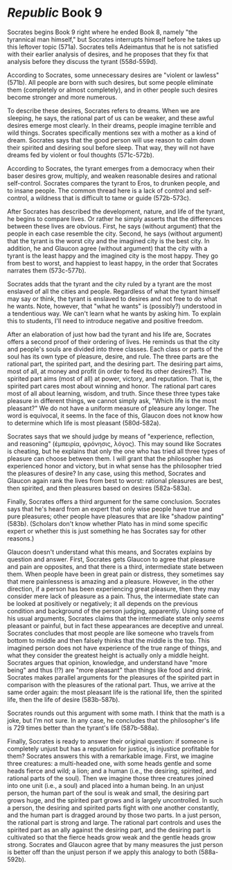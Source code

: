 # *Republic* Book 9

Socrates begins Book 9 right where he ended Book 8, namely "the tyrannical man
himself," but Socrates interrupts himself before he takes up this leftover
topic (571a).  Socrates tells Adeimantus that he is not satisfied with their
earlier analysis of desires, and he proposes that they fix that analysis
before they discuss the tyrant (558d-559d).

According to Socrates, some unnecessary desires are "violent or lawless"
(571b).  All people are born with such desires, but some people eliminate them
(completely or almost completely), and in other people such desires become
stronger and more numerous.

To describe these desires, Socrates refers to dreams.  When we are sleeping,
he says, the rational part of us can be weaker, and these awful desires emerge
most clearly.  In their dreams, people imagine terrible and wild things.
Socrates specifically mentions sex with a mother as a kind of dream.  Socrates
says that the good person will use reason to calm down their spirited and
desiring soul before sleep.  That way, they will not have dreams fed by
violent or foul thoughts (571c-572b).

According to Socrates, the tyrant emerges from a democracy when their baser
desires grow, multiply, and weaken reasonable desires and rational
self-control.  Socrates compares the tyrant to Eros, to drunken people, and to
insane people.  The common thread here is a lack of control and self-control,
a wildness that is difficult to tame or guide (572b-573c).

After Socrates has described the development, nature, and life of the tyrant,
he begins to compare lives.  Or rather he simply asserts that the differences
between these lives are obvious.  First, he says (without argument) that the
people in each case resemble the city.  Second, he says (without argument)
that the tyrant is the worst city and the imagined city is the best city.  In
addition, he and Glaucon agree (without argument) that the city with a tyrant
is the least happy and the imagined city is the most happy.  They go from best
to worst, and happiest to least happy, in the order that Socrates narrates
them (573c-577b).

Socrates adds that the tyrant and the city ruled by a tyrant are the most
enslaved of all the cities and people.  Regardless of what the tyrant himself
may say or think, the tyrant is enslaved to desires and not free to do what he
wants.  Note, however, that "what he wants" is (possibly?) understood in
a tendentious way.  We can't learn what he wants by asking him.  To explain
this to students, I'll need to introduce negative and positive freedom.

After an elaboration of just how bad the tyrant and his life are, Socrates
offers a second proof of their ordering of lives.  He reminds us that the city
and people's souls are divided into three classes.  Each class or parts of the
soul has its own type of pleasure, desire, and rule.  The three parts are the
rational part, the spirited part, and the desiring part.  The desiring part
aims, most of all, at money and profit (in order to feed its other desires?).
The spirited part aims (most of all) at power, victory, and reputation.  That
is, the spirited part cares most about winning and honor.  The rational part
cares most of all about learning, wisdom, and truth.  Since these three types
take pleasure in different things, we cannot simply ask, "Which life is the
most pleasant?"  We do not have a uniform measure of pleasure any longer.  The
word is equivocal, it seems.  In the face of this, Glaucon does not know how
to determine which life is most pleasant (580d-582a).

Socrates says that we should judge by means of "experience, reflection, and
reasoning" (ἐμπειρία, φρόνησις, λόγος).  This may sound like Socrates is
cheating, but he explains that only the one who has tried all three types of
pleasure can choose between them.  I will grant that the philosopher has
experienced honor and victory, but in what sense has the philosopher tried the
pleasures of desire?  In any case, using this method, Socrates and Glaucon
again rank the lives from best to worst: rational pleasures are best, then
spirited, and then pleasures based on desires (582a-583a).

Finally, Socrates offers a third argument for the same conclusion.  Socrates
says that he's heard from an expert that only wise people have true and pure
pleasures; other people have pleasures that are like "shadow painting" (583b).
(Scholars don't know whether Plato has in mind some specific expert or whether
this is just something he has Socrates say for other reasons.)

Glaucon doesn't understand what this means, and Socrates explains by question
and answer.  First, Socrates gets Glaucon to agree that pleasure and pain are
opposites, and that there is a third, intermediate state between them.  When
people have been in great pain or distress, they sometimes say that mere
painlessness is amazing and a pleasure.  However, in the other direction, if
a person has been experiencing great pleasure, then they may consider mere
lack of pleasure as a pain.  Thus, the intermediate state can be looked at
positively or negatively; it all depends on the previous condition and
background of the person judging, apparently.  Using some of his usual
arguments, Socrates claims that the intermediate state only *seems* pleasant
or painful, but in fact these appearances are deceptive and unreal.  Socrates
concludes that most people are like someone who travels from bottom to middle
and then falsely thinks that the middle is the top.  This imagined person does
not have experience of the true range of things, and what they consider the
greatest height is actually only a middle height.  Socrates argues that
opinion, knowledge, and understand have "more being" and thus (!?) are "more
pleasant" than things like food and drink.  Socrates makes parallel arguments
for the pleasures of the spirited part in comparison with the pleasures of the
rational part.  Thus, we arrive at the same order again: the most pleasant
life is the rational life, then the spirited life, then the life of desire
(583b-587b).

Socrates rounds out this argument with some math.  I think that the math is
a joke, but I'm not sure.  In any case, he concludes that the philosopher's
life is 729 times better than the tyrant's life (587b-588a).

Finally, Socrates is ready to answer their original question: if someone is
completely unjust but has a reputation for justice, is injustice profitable
for them?  Socrates answers this with a remarkable image.  First, we imagine
three creatures: a multi-headed one, with some heads gentle and some heads
fierce and wild; a lion; and a human (i.e., the desiring, spirited, and
rational parts of the soul).  Then we imagine those three creatures joined
into one unit (i.e., a soul) and placed into a human being.  In an unjust
person, the human part of the soul is weak and small, the desiring part grows
huge, and the spirited part grows and is largely uncontrolled.  In such
a person, the desiring and spirited parts fight with one another constantly,
and the human part is dragged around by those two parts.  In a just person,
the rational part is strong and large.  The rational part controls and uses
the spirited part as an ally against the desiring part, and the desiring part
is cultivated so that the fierce heads grow weak and the gentle heads grow
strong.  Socrates and Glaucon agree that by many measures the just person is
better off than the unjust person if we apply this analogy to both
(588a-592b).
